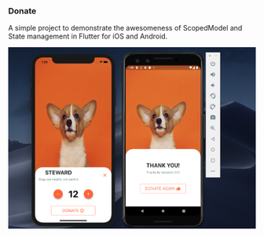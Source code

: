### Donate

A simple project to demonstrate the awesomeness of ScopedModel and State management in Flutter for iOS and Android.


![donate_app_image](media/donate_flutter_app.png)
